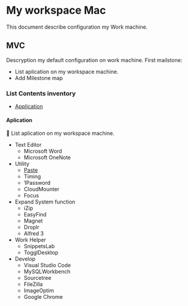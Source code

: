 # My workspace Mac

This document describe configuration my Work machine.

## MVC

Descryption my default configuration on work machine.
First mailstone:

- List aplication on my workspace machine.
- Add Milestone map

### List Contents inventory

- [Application](#aplication])

#### Aplication

 List aplication on my workspace machine.

- Text Editor
  - Microsoft Word
  - Microsoft OneNote
- Utility
  - [Paste](#paste])
  - Timing
  - 1Password
  - CloudMounter
  - Focus
- Expand System function
  - iZip
  - EasyFind
  - Magnet
  - Droplr
  - Alfred 3
- Work Helper
  - SnippetsLab
  - TogglDesktop
- Develop
  - Visual Studio Code
  - MySQLWorkbench
  - Sourcetree
  - FileZilla
  - ImageOptim
  - Google Chrome
    <!-- - Plugins Visual Studio Code
  - GitLens -->

Real install

- 1Password 7.app
- Adobe
  - Acrobat DC
  - After Effects CC 2019
  - Illustrator CC 2019
  - InDesign CC 2019
  - Media Encoder CC 2019
  - Photoshop CC 2019
- Airmail Beta.app
- Alfred 3.app
- Automator.app
- Bear.app
- Cappuccino.app
- CloudMounter.app
- Discord.app
- Droplr.app
- EasyFind.app
- FileZilla.app
- Firefox.app
- Focus.app
- Google Chrome Canary.app
- Google Chrome.app
- ImageOptim.app
- Keka.app
- MAMP PRO.app
- Magnet.app
- Microsoft Excel.app
- Microsoft OneNote.app
- Microsoft Word.app
- Money Pro.app
- MySQLWorkbench.app
- OmniFocus.app
- Paste.app
- Sketch.app
- Slack.app
- SnippetsLab.app
- Sourcetree.app
- Spotify.app
- TeamViewer.app
- TogglDesktop.app
- Trello.app
- UXPin.app
- Unclutter.app
- Visual Studio Code.app
- iTerm.app

<!-- TEST INSTAL
_-_ MindNode.app
_-_ PhpStorm.app
_-_ Reeder.app
_-_ Screens 4.app
_-_ StrikeBeta.app
_-_ WebStorm.app
_-_ Workspaces.app
_-_ XMind ZEN.app -->

<!-- ### About aplication

#### Paste

![](https://pasteapp.me/images/paste-mac.png)

| Descryption            | Link                                               |
| ---------------------- | -------------------------------------------------- |
| Website                | [pasteapp.me](https://pasteapp.me/)                |
| Direct download adress | [Download Paste](https://pasteapp.me/mac/download) |

##### Descryption

Paste is a smart clipboard and snippets manager

## Brew

tag: git

https://help.github.com/articles/about-commit-signature-verification/
brew install gnupg

https://github.com/robbyrussell/oh-my-zsh/wiki/Installing-ZSH
brew install zsh zsh-completions

## Configuring VS Code

https://medium.com/@ozzievee/configuring-vs-code-integrated-terminal-to-use-oh-my-zsh-f545de1545c1

```shell
// Use ZSH as the integrated terminal
shell."terminal.integrated.shell.osx": "zsh",

//Use ZSH as the integrated terminal
"terminal.integrated.shell.osx": "/usr/local/bin/zsh"
```

# Google Chrome Configuration

https://github.com/jaysuz/material-dev-tools

```
chrome://flags/#enable-devtools-experiments
``` -->
